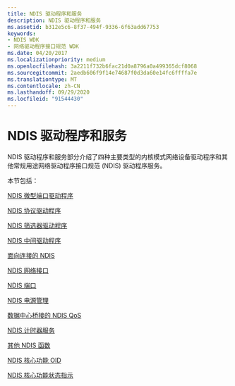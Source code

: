 ```yaml
---
title: NDIS 驱动程序和服务
description: NDIS 驱动程序和服务
ms.assetid: b312e5c6-8f37-494f-9336-6f63add67753
keywords:
- NDIS WDK
- 网络驱动程序接口规范 WDK
ms.date: 04/20/2017
ms.localizationpriority: medium
ms.openlocfilehash: 3a2211f732b6fac21d0a8796a0a499365dcf8068
ms.sourcegitcommit: 2aedb606f9f14e74687f0d3da60e14fc6ffffa7e
ms.translationtype: MT
ms.contentlocale: zh-CN
ms.lasthandoff: 09/29/2020
ms.locfileid: "91544430"
---
```

# <a name="ndis-drivers-and-services"></a>NDIS 驱动程序和服务

NDIS 驱动程序和服务部分介绍了四种主要类型的内核模式网络设备驱动程序和其他常规用途网络驱动程序接口规范 (NDIS) 驱动程序服务。

本节包括：

[NDIS 微型端口驱动程序](ndis-miniport-drivers.md)

[NDIS 协议驱动程序](./roadmap-for-developing-ndis-protocol-drivers.md)

[NDIS 筛选器驱动程序](./roadmap-for-developing-ndis-filter-drivers.md)

[NDIS 中间驱动程序](ndis-intermediate-drivers2.md)

[面向连接的 NDIS](connection-oriented-ndis.md)

[NDIS 网络接口](ndis-network-interfaces2.md)

[NDIS 端口](ndis-ports.md)

[NDIS 电源管理](ndis-power-management.md)

[数据中心桥接的 NDIS QoS](ndis-qos-for-data-center-bridging.md)

[NDIS 计时器服务](ndis-timer-services2.md)

[其他 NDIS 函数](miscellaneous-ndis-functions.md)

[NDIS 核心功能 OID](ndis-core-functionality-oids.md)

[NDIS 核心功能状态指示](ndis-core-functionality-status-indications.md)
